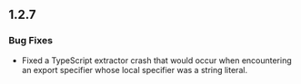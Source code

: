 ## 1.2.7

### Bug Fixes

* Fixed a TypeScript extractor crash that would occur when encountering an export specifier
  whose local specifier was a string literal.

